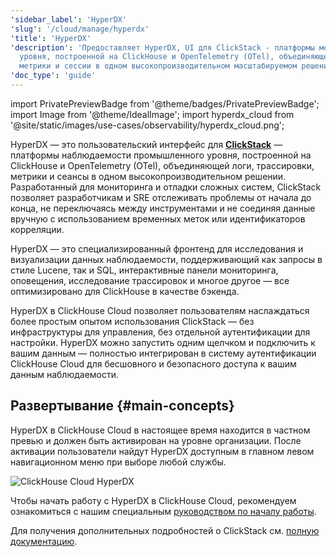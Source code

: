 ```yaml
---
'sidebar_label': 'HyperDX'
'slug': '/cloud/manage/hyperdx'
'title': 'HyperDX'
'description': 'Предоставляет HyperDX, UI для ClickStack - платформы мониторинга промышленного
  уровня, построенной на ClickHouse и OpenTelemetry (OTel), объединяющей логи, трассировки,
  метрики и сессии в одном высокопроизводительном масштабируемом решении.'
'doc_type': 'guide'
---
```


import PrivatePreviewBadge from '@theme/badges/PrivatePreviewBadge';
import Image from '@theme/IdealImage';
import hyperdx_cloud from '@site/static/images/use-cases/observability/hyperdx_cloud.png';

<PrivatePreviewBadge/>

HyperDX — это пользовательский интерфейс для [**ClickStack**](/use-cases/observability/clickstack) — платформы наблюдаемости промышленного уровня, построенной на ClickHouse и OpenTelemetry (OTel), объединяющей логи, трассировки, метрики и сеансы в одном высокопроизводительном решении. Разработанный для мониторинга и отладки сложных систем, ClickStack позволяет разработчикам и SRE отслеживать проблемы от начала до конца, не переключаясь между инструментами и не соединяя данные вручную с использованием временных меток или идентификаторов корреляции.

HyperDX — это специализированный фронтенд для исследования и визуализации данных наблюдаемости, поддерживающий как запросы в стиле Lucene, так и SQL, интерактивные панели мониторинга, оповещения, исследование трассировок и многое другое — все оптимизировано для ClickHouse в качестве бэкенда.

HyperDX в ClickHouse Cloud позволяет пользователям наслаждаться более простым опытом использования ClickStack — без инфраструктуры для управления, без отдельной аутентификации для настройки. HyperDX можно запустить одним щелчком и подключить к вашим данным — полностью интегрирован в систему аутентификации ClickHouse Cloud для бесшовного и безопасного доступа к вашим данным наблюдаемости.

## Развертывание {#main-concepts}

HyperDX в ClickHouse Cloud в настоящее время находится в частном превью и должен быть активирован на уровне организации. После активации пользователи найдут HyperDX доступным в главном левом навигационном меню при выборе любой службы.

<Image img={hyperdx_cloud} alt="ClickHouse Cloud HyperDX" size="lg"/>

Чтобы начать работу с HyperDX в ClickHouse Cloud, рекомендуем ознакомиться с нашим специальным [руководством по началу работы](/use-cases/observability/clickstack/deployment/hyperdx-clickhouse-cloud).

Для получения дополнительных подробностей о ClickStack см. [полную документацию](/use-cases/observability/clickstack).
